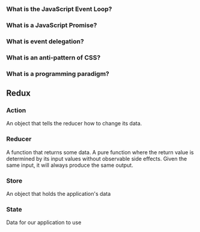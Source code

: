 ### What is the JavaScript Event Loop?

### What is a JavaScript Promise?

### What is event delegation?

### What is an anti-pattern of CSS?

### What is a programming paradigm?

## Redux

### Action
An object that tells the reducer how to change its data.
### Reducer
A function that returns some data. A pure function where the return value is
determined by its input values without observable side effects. Given the same
input, it will always produce the same output. 
### Store
An object that holds the application's data
### State
Data for our application to use
